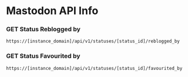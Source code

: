 # Mastodon API Info
### GET Status Reblogged by 
`https://[instance_domain]/api/v1/statuses/[status_id]/reblogged_by`
### GET Status Favourited by
`https://[instance_domain]/api/v1/statuses/[status_id]/favourited_by`
